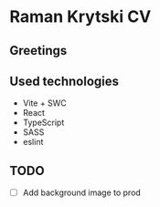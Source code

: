 # Raman Krytski CV

## Greetings

## Used technologies
- Vite + SWC
- React
- TypeScript
- SASS
- eslint

## TODO

- [ ] Add background image to prod
